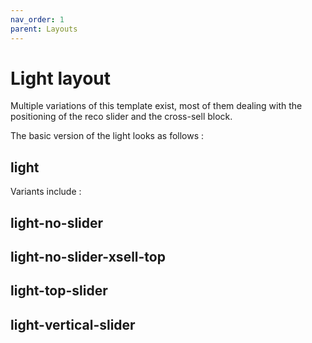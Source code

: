 ```yaml
---
nav_order: 1
parent: Layouts
---
```


# Light layout

Multiple variations of this template exist, most of them dealing with the positioning of the reco slider and the cross-sell block.

The basic version of the light looks as follows :

## light 
<!-- ![](https://i.imgur.com/pB76Gyb.jpeg) -->

Variants include :

## light-no-slider
<!-- ![](https://i.imgur.com/tTwMRFa.png) -->

## light-no-slider-xsell-top
<!-- ![](https://i.imgur.com/3Thiul7.jpeg) -->

## light-top-slider
<!-- ![](https://i.imgur.com/XB9Mj0b.jpeg) -->

## light-vertical-slider
<!-- ![](https://i.imgur.com/kgHKkz0.jpeg) -->